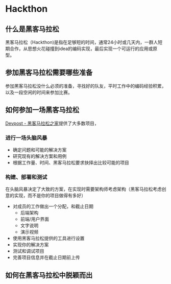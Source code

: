 # Hackthon

## 什么是黑客马拉松

黑客马拉松（Hackthon)是指在足够短的时间，通常24小时或几天内，一群人短期合作，从思想火花碰撞到idea的编码实现，最后实现一个可运行的应用或原型。

## 参加黑客马拉松需要哪些准备

参加黑客马拉松没什么必须的准备，寻找好的队友，平时工作中的编码经验积累，以及一段空闲的时间来参加比赛。

## 如何参加一场黑客马拉松

[Devpost - 黑客马拉松之家](https://devpost.com/)提供了大多数项目，

### 进行一场头脑风暴

- 确定问题和可能的解决方案
- 研究现有的解决方案和用例
- 根据工作量、时间、黑客马拉松要求抉择出比较可能的项目

### 构建、部署和测试

在头脑风暴决定了大致的方案，在实现时需要架构师考虑架构（黑客马拉松考虑创意的实现，而不是你的项目做得有多好）

- 对成员的工作做出一个分配，和截止日期
  - 后端架构
  - 前端/用户界面
  - 文字说明
  - 演示视频
- 使用黑客马拉松提供的工具进行设置
- 实现你的解决方案
- 测试和调试项目
- 完善项目信息并在截止日期前上传

## 如何在黑客马拉松中脱颖而出

